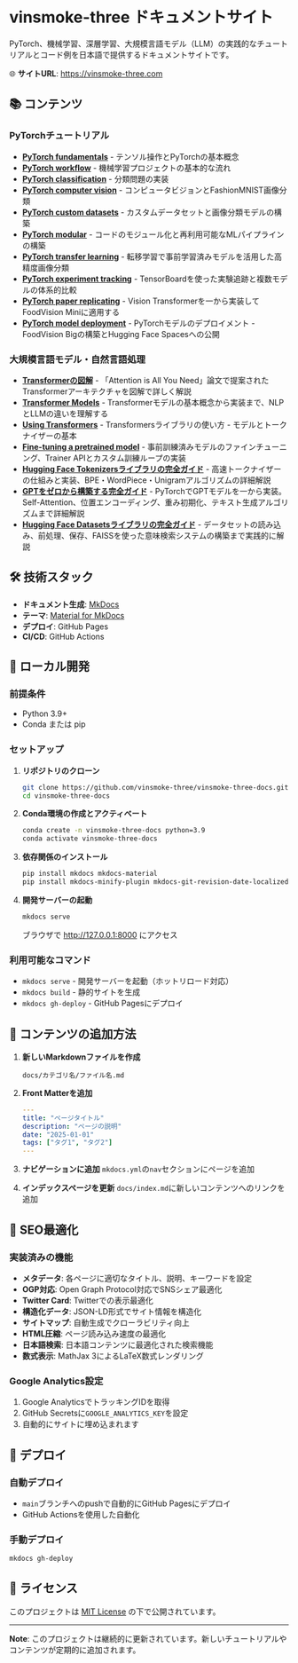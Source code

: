 # vinsmoke-three ドキュメントサイト

PyTorch、機械学習、深層学習、大規模言語モデル（LLM）の実践的なチュートリアルとコード例を日本語で提供するドキュメントサイトです。

🌐 **サイトURL**: https://vinsmoke-three.com

## 📚 コンテンツ

### PyTorchチュートリアル

- **[PyTorch fundamentals](docs/PyTorch/01_pytorch_fundamentals.md)** - テンソル操作とPyTorchの基本概念
- **[PyTorch workflow](docs/PyTorch/02_pytorch_workflow.md)** - 機械学習プロジェクトの基本的な流れ
- **[PyTorch classification](docs/PyTorch/03_pytorch_classification.md)** - 分類問題の実装
- **[PyTorch computer vision](docs/PyTorch/04_pytorch_computer_vision.md)** - コンピュータビジョンとFashionMNIST画像分類
- **[PyTorch custom datasets](docs/PyTorch/05_pytorch_custom_datasets.md)** - カスタムデータセットと画像分類モデルの構築
- **[PyTorch modular](docs/PyTorch/06_pytorch_modular.md)** - コードのモジュール化と再利用可能なMLパイプラインの構築
- **[PyTorch transfer learning](docs/PyTorch/07_pytorch_transfer_learning.md)** - 転移学習で事前学習済みモデルを活用した高精度画像分類
- **[PyTorch experiment tracking](docs/PyTorch/08_pytorch_experiment_tracking.md)** - TensorBoardを使った実験追跡と複数モデルの体系的比較
- **[PyTorch paper replicating](docs/PyTorch/09_pytorch_paper_replicating.md)** - Vision Transformerを一から実装してFoodVision Miniに適用する
- **[PyTorch model deployment](docs/PyTorch/10_pytorch_model_deployment.md)** - PyTorchモデルのデプロイメント - FoodVision Bigの構築とHugging Face Spacesへの公開

### 大規模言語モデル・自然言語処理

- **[Transformerの図解](docs/LLM/00_illustrated_transformer.md)** - 「Attention is All You Need」論文で提案されたTransformerアーキテクチャを図解で詳しく解説
- **[Transformer Models](docs/LLM/01_transformer_models.md)** - Transformerモデルの基本概念から実装まで、NLPとLLMの違いを理解する
- **[Using Transformers](docs/LLM/02_using_transformers.md)** - Transformersライブラリの使い方 - モデルとトークナイザーの基本
- **[Fine-tuning a pretrained model](docs/LLM/03_fine_tuning_a_pretrained_model.md)** - 事前訓練済みモデルのファインチューニング、Trainer APIとカスタム訓練ループの実装
- **[Hugging Face Tokenizersライブラリの完全ガイド](docs/LLM/04_the_huggingface_tokenizers_library.md)** - 高速トークナイザーの仕組みと実装、BPE・WordPiece・Unigramアルゴリズムの詳細解説
- **[GPTをゼロから構築する完全ガイド](docs/LLM/05_Let's_build_GPT_from_scratch.md)** - PyTorchでGPTモデルを一から実装。Self-Attention、位置エンコーディング、重み初期化、テキスト生成アルゴリズムまで詳細解説
- **[Hugging Face Datasetsライブラリの完全ガイド](docs/LLM/06_the_huggingface_datasets_library.md)** - データセットの読み込み、前処理、保存、FAISSを使った意味検索システムの構築まで実践的に解説

## 🛠️ 技術スタック

- **ドキュメント生成**: [MkDocs](https://www.mkdocs.org/)
- **テーマ**: [Material for MkDocs](https://squidfunk.github.io/mkdocs-material/)
- **デプロイ**: GitHub Pages
- **CI/CD**: GitHub Actions

## 🚀 ローカル開発

### 前提条件

- Python 3.9+
- Conda または pip

### セットアップ

1. **リポジトリのクローン**
   ```bash
   git clone https://github.com/vinsmoke-three/vinsmoke-three-docs.git
   cd vinsmoke-three-docs
   ```

2. **Conda環境の作成とアクティベート**
   ```bash
   conda create -n vinsmoke-three-docs python=3.9
   conda activate vinsmoke-three-docs
   ```

3. **依存関係のインストール**
   ```bash
   pip install mkdocs mkdocs-material
   pip install mkdocs-minify-plugin mkdocs-git-revision-date-localized-plugin
   ```

4. **開発サーバーの起動**
   ```bash
   mkdocs serve
   ```

   ブラウザで http://127.0.0.1:8000 にアクセス

### 利用可能なコマンド

- `mkdocs serve` - 開発サーバーを起動（ホットリロード対応）
- `mkdocs build` - 静的サイトを生成
- `mkdocs gh-deploy` - GitHub Pagesにデプロイ

## 📝 コンテンツの追加方法

1. **新しいMarkdownファイルを作成**
   ```
   docs/カテゴリ名/ファイル名.md
   ```

2. **Front Matterを追加**
   ```yaml
   ---
   title: "ページタイトル"
   description: "ページの説明"
   date: "2025-01-01"
   tags: ["タグ1", "タグ2"]
   ---
   ```

3. **ナビゲーションに追加**
   `mkdocs.yml`の`nav`セクションにページを追加

4. **インデックスページを更新**
   `docs/index.md`に新しいコンテンツへのリンクを追加

## 🎨 SEO最適化

### 実装済みの機能

- **メタデータ**: 各ページに適切なタイトル、説明、キーワードを設定
- **OGP対応**: Open Graph Protocol対応でSNSシェア最適化
- **Twitter Card**: Twitterでの表示最適化
- **構造化データ**: JSON-LD形式でサイト情報を構造化
- **サイトマップ**: 自動生成でクローラビリティ向上
- **HTML圧縮**: ページ読み込み速度の最適化
- **日本語検索**: 日本語コンテンツに最適化された検索機能
- **数式表示**: MathJax 3によるLaTeX数式レンダリング

### Google Analytics設定

1. Google AnalyticsでトラッキングIDを取得
2. GitHub Secretsに`GOOGLE_ANALYTICS_KEY`を設定
3. 自動的にサイトに埋め込まれます

## 🚀 デプロイ

### 自動デプロイ

- `main`ブランチへのpushで自動的にGitHub Pagesにデプロイ
- GitHub Actionsを使用した自動化

### 手動デプロイ

```bash
mkdocs gh-deploy
```

## 📄 ライセンス

このプロジェクトは [MIT License](LICENSE) の下で公開されています。

---

**Note**: このプロジェクトは継続的に更新されています。新しいチュートリアルやコンテンツが定期的に追加されます。
